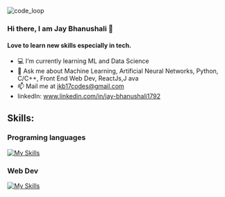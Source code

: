 <img src="https://images.unsplash.com/photo-1564865878688-9a244444042a?q=80&w=2070&auto=format&fit=crop&ixlib=rb-4.0.3&ixid=M3wxMjA3fDB8MHxwaG90by1wYWdlfHx8fGVufDB8fHx8fA%3D%3D" alt="code_loop" border="0"></a>

### Hi there, I am Jay Bhanushali 👋
#### Love to learn new skills especially in tech.

- 💻 I’m currently learning ML and Data Science 
- 💬 Ask me about Machine Learning, Artificial Neural Networks, Python, C/C++, Front End Web Dev, ReactJs,J ava
- 📫 Mail me at jkb17codes@gmail.com
- linkedIn: www.linkedin.com/in/jay-bhanushali1792

## Skills:
### Programing languages
[![My Skills](https://skillicons.dev/icons?i=py,c,cpp,js,java)](https://skillicons.dev)
### Web Dev
[![My Skills](https://skillicons.dev/icons?i=django,html,css,tailwind,js,react,mongodb,sqlite,bootstrap,git)](https://skillicons.dev)
